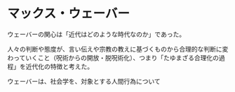 # マックス・ウェーバー

ウェーバーの関心は「近代はどのような時代なのか」であった。

人々の判断や態度が、言い伝えや宗教の教えに基づくものから合理的な判断に変わっていくこと（呪術からの開放・脱呪術化）、つまり「たゆまざる合理化の過程」を近代化の特徴と考えた。

ウェーバーは、社会学を、対象とする人間行為について
